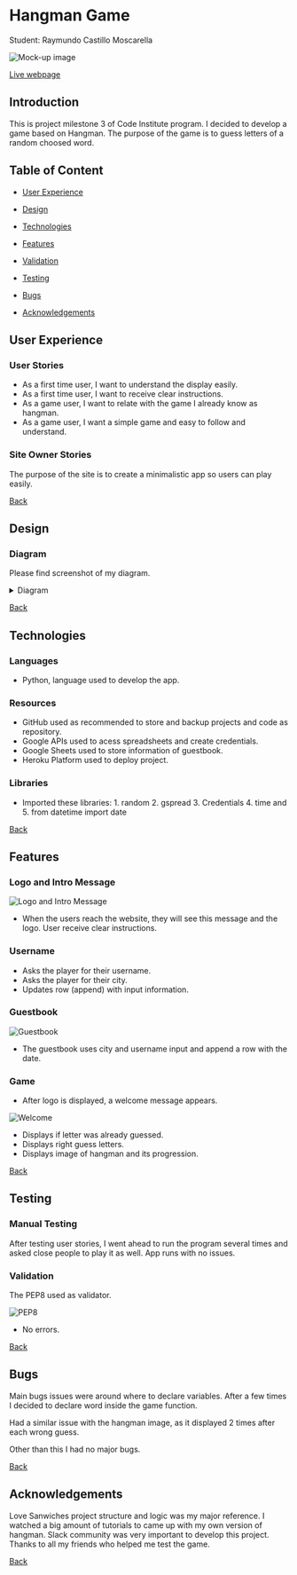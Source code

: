 # Hangman Game

Student: Raymundo Castillo Moscarella

![Mock-up image](doc/xxxx.png)

 [Live webpage](https://.herokuapp.com)

## Introduction

This is project milestone 3 of Code Institute program. I decided to develop a game based on Hangman. The purpose of the game is to guess letters of a random choosed word.

## Table of Content
* [User Experience](#user-experience)

* [Design](#design)
       
* [Technologies](#technologies)
    
* [Features](#features)
   
* [Validation](#validation)

* [Testing](#testing)

* [Bugs](#bugs)

* [Acknowledgements](#acknowledgements)


## User Experience
 
### User Stories
 
* As a first time user, I want to understand the display easily.
* As a first time user, I want to receive clear instructions.
* As a game user, I want to relate with the game I already know as hangman.
* As a game user, I want a simple game and easy to follow and understand.
 
### Site Owner Stories
 
The purpose of the site is to create a minimalistic app so users can play easily.

[Back](#table-of-content)

## Design
 
### Diagram
Please find screenshot of my diagram.
 
<details><summary>Diagram</summary>
<img src="doc/diagram2.jpg">
<img src="doc/diagram1.jpg">
</details>
 
[Back](#table-of-content)

## Technologies

### Languages
- Python, language used to develop the app.
 
### Resources
- GitHub used as recommended to store and backup projects and code as repository.
- Google APIs used to acess spreadsheets and create credentials.
- Google Sheets used to store information of guestbook.
- Heroku Platform used to deploy project.

### Libraries

 - Imported these libraries: 1. random 2. gspread 3. Credentials 4. time and 5. from datetime import date

[Back](#table-of-content)

## Features
 
### Logo and Intro Message
 
![Logo and Intro Message](doc/logo.png)
 
* When the users reach the website, they will see this message and the logo. User receive clear instructions.<br>

### Username
- Asks the player for their username.
- Asks the player for their city.
- Updates row (append) with input information.
 
### Guestbook
![Guestbook](doc/guestbook.png)
* The guestbook uses city and username input and append a row with the date.
 
### Game
- After logo is displayed, a welcome message appears.

![Welcome](doc/welcometo.png)
- Displays if letter was already guessed.
- Displays right guess letters.
- Displays image of hangman and its progression.
 
[Back](#table-of-content)

## Testing

### Manual Testing
After testing user stories, I went ahead to run the program several times and asked close people to play it as well.
App runs with no issues.

### Validation
 
The PEP8 used as validator.
 
![PEP8](doc/validator.png)
* No errors.

[Back](#table-of-content)

## Bugs
Main bugs issues were around where to declare variables.
After a few times I decided to declare word inside the game function.


Had a similar issue with the hangman image, as it displayed 2 times after each wrong guess. 

Other than this I had no major bugs.
 
[Back](#table-of-content)

## Acknowledgements
Love Sanwiches project structure and logic was my major reference.
I watched a big amount of tutorials to came up with my own version of hangman.
Slack community was very important to develop this project.
Thanks to all my friends who helped me test the game.

[Back](#table-of-content)